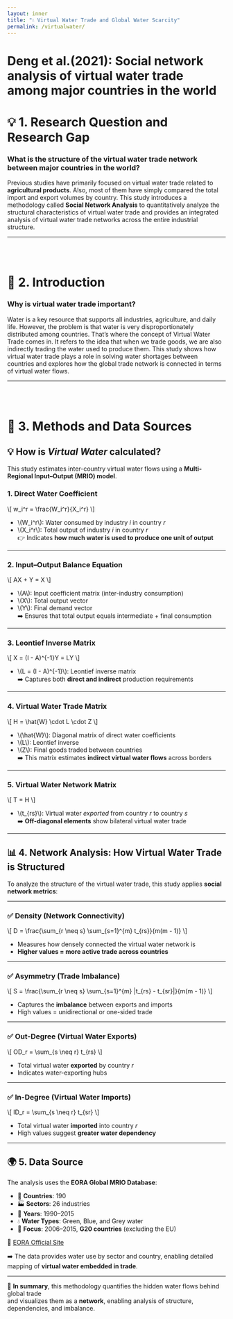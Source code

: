 ```yaml
---
layout: inner
title: "💧 Virtual Water Trade and Global Water Scarcity"
permalink: /virtualwater/
---
```


# Deng et al.(2021): Social network analysis of virtual water trade among major countries in the world

# 💡 1. Research Question and Research Gap

### **What is the structure of the virtual water trade network between major countries in the world?**

Previous studies have primarily focused on virtual water trade related to **agricultural products**. Also, most of them have simply compared the total import and export volumes by country. This study introduces a methodology called **Social Network Analysis** to quantitatively analyze the structural characteristics of virtual water trade and provides an integrated analysis of virtual water trade networks across the entire industrial structure.

---
<br><br>
# 🌊 2. Introduction

### **Why is virtual water trade important?**

Water is a key resource that supports all industries, agriculture, and daily life. However, the problem is that water is very disproportionately distributed among countries. That’s where the concept of Virtual Water Trade comes in. It refers to the idea that when we trade goods, we are also indirectly trading the water used to produce them. This study shows how virtual water trade plays a role in solving water shortages between countries and explores how the global trade network is connected in terms of virtual water flows.

---
<br><br>
# 🔧 3. Methods and Data Sources

## 💡 How is *Virtual Water* calculated?

This study estimates inter-country virtual water flows using a **Multi-Regional Input–Output (MRIO) model**.  

### 1. Direct Water Coefficient

\\[
w_i^r = \frac{W_i^r}{X_i^r}
\\]

- \\(W_i^r\\): Water consumed by industry *i* in country *r*  
- \\(X_i^r\\): Total output of industry *i* in country *r*  
👉 Indicates **how much water is used to produce one unit of output**

---

### 2. Input–Output Balance Equation

\\[
AX + Y = X
\\]

- \\(A\\): Input coefficient matrix (inter-industry consumption)  
- \\(X\\): Total output vector  
- \\(Y\\): Final demand vector  
➡️ Ensures that total output equals intermediate + final consumption

---

### 3. Leontief Inverse Matrix

\\[
X = (I - A)^{-1}Y = LY
\\]

- \\(L = (I - A)^{-1}\\): Leontief inverse matrix  
➡️ Captures both **direct and indirect** production requirements

---

### 4. Virtual Water Trade Matrix

\\[
H = \hat{W} \cdot L \cdot Z
\\]

- \\(\hat{W}\\): Diagonal matrix of direct water coefficients  
- \\(L\\): Leontief inverse  
- \\(Z\\): Final goods traded between countries  
➡️ This matrix estimates **indirect virtual water flows** across borders

---

### 5. Virtual Water Network Matrix

\\[
T = H
\\]

- \\(t_{rs}\\): Virtual water *exported* from country *r* to country *s*  
➡️ **Off-diagonal elements** show bilateral virtual water trade

---

## 📊 4. Network Analysis: How Virtual Water Trade is Structured

To analyze the structure of the virtual water trade, this study applies **social network metrics**:

---

### ✅ Density (Network Connectivity)

\\[
D = \frac{\sum_{r \neq s} \sum_{s=1}^{m} t_{rs}}{m(m - 1)}
\\]

- Measures how densely connected the virtual water network is  
- **Higher values = more active trade across countries**

---

### ✅ Asymmetry (Trade Imbalance)

\\[
S = \frac{\sum_{r \neq s} \sum_{s=1}^{m} |t_{rs} - t_{sr}|}{m(m - 1)}
\\]

- Captures the **imbalance** between exports and imports  
- High values = unidirectional or one-sided trade

---

### ✅ Out-Degree (Virtual Water Exports)

\\[
OD_r = \sum_{s \neq r} t_{rs}
\\]

- Total virtual water **exported** by country *r*  
- Indicates water-exporting hubs

---

### ✅ In-Degree (Virtual Water Imports)

\\[
ID_r = \sum_{s \neq r} t_{sr}
\\]

- Total virtual water **imported** into country *r*  
- High values suggest **greater water dependency**

---

## 🌍 5. Data Source

The analysis uses the **EORA Global MRIO Database**:

- 🧭 **Countries**: 190  
- 🏭 **Sectors**: 26 industries  
- 📅 **Years**: 1990–2015  
- 💧 **Water Types**: Green, Blue, and Grey water  
- 🎯 **Focus**: 2006–2015, **G20 countries** (excluding the EU)

🔗 [EORA Official Site](https://worldmrio.com/)

➡️ The data provides water use by sector and country, enabling detailed mapping of **virtual water embedded in trade**.

---

🧩 **In summary**, this methodology quantifies the hidden water flows behind global trade  
and visualizes them as a **network**, enabling analysis of structure, dependencies, and imbalance.

